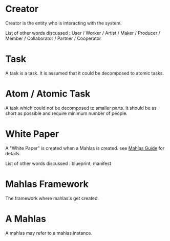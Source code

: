 # Creator

Creator is the entity who is interacting with the system.

List of other words discussed : User / Worker / Artist / Maker / Producer / Member / Collaborator / Partner / Cooperator

# Task

A task is a task. 
It is assumed that it could be decomposed to atomic tasks.

# Atom / Atomic Task

A task which could not be decomposed to smaller parts.
It should be as short as possible and require minimum number of people.

# White Paper

A "White Paper" is created when a Mahlas is created.
see [Mahlas Guide](/parts/uncategorized/guide-howToStartNewMahlas.md) for details.

List of other words discussed : blueprint, manifest

# Mahlas Framework

The framework where mahlas's get created.

# A Mahlas

A mahlas may refer to a mahlas instance.
